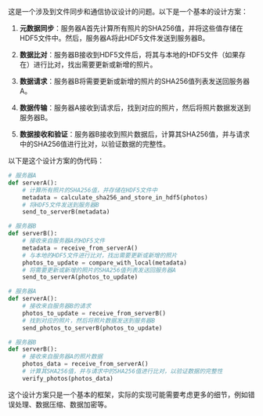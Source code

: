 这是一个涉及到文件同步和通信协议设计的问题。以下是一个基本的设计方案：

1. **元数据同步**：服务器A首先计算所有照片的SHA256值，并将这些值存储在HDF5文件中。然后，服务器A将此HDF5文件发送到服务器B。

2. **数据比对**：服务器B接收到HDF5文件后，将其与本地的HDF5文件（如果存在）进行比对，找出需要更新或新增的照片。

3. **数据请求**：服务器B将需要更新或新增的照片的SHA256值列表发送回服务器A。

4. **数据传输**：服务器A接收到请求后，找到对应的照片，然后将照片数据发送到服务器B。

5. **数据接收和验证**：服务器B接收到照片数据后，计算其SHA256值，并与请求中的SHA256值进行比对，以验证数据的完整性。

以下是这个设计方案的伪代码：

```python
# 服务器A
def serverA():
    # 计算所有照片的SHA256值，并存储在HDF5文件中
    metadata = calculate_sha256_and_store_in_hdf5(photos)
    # 将HDF5文件发送到服务器B
    send_to_serverB(metadata)

# 服务器B
def serverB():
    # 接收来自服务器A的HDF5文件
    metadata = receive_from_serverA()
    # 与本地的HDF5文件进行比对，找出需要更新或新增的照片
    photos_to_update = compare_with_local(metadata)
    # 将需要更新或新增的照片的SHA256值列表发送回服务器A
    send_to_serverA(photos_to_update)

# 服务器A
def serverA():
    # 接收来自服务器B的请求
    photos_to_update = receive_from_serverB()
    # 找到对应的照片，然后将照片数据发送到服务器B
    send_photos_to_serverB(photos_to_update)

# 服务器B
def serverB():
    # 接收来自服务器A的照片数据
    photos_data = receive_from_serverA()
    # 计算其SHA256值，并与请求中的SHA256值进行比对，以验证数据的完整性
    verify_photos(photos_data)
```

这个设计方案只是一个基本的框架，实际的实现可能需要考虑更多的细节，例如错误处理、数据压缩、数据加密等。